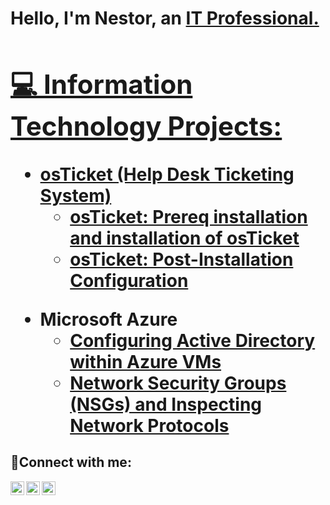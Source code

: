 <h1>Hello,  I'm Nestor, an <a href="https://www.linkedin.com/in/nestor-campos-b9907a286/">IT Professional.

<h2>💻 Information Technology Projects:</h2>

<ul><!--Start of Main list-->
      <li><b>osTicket (Help Desk Ticketing System)</b>
          <ul><!--Start of nested list-->
              <li><a href="https://github.com/ncampos01/Osticket-prereq-and-installation"> osTicket: Prereq installation and installation of osTicket </a>
              <li><a href="https://github.com/ncampos01/post-install-config"> osTicket: Post-Installation Configuration </a></li>
          </ul><!--End of nested list-->
      </li>
</ul><!--End of main list-->

- <b>Microsoft Azure</b>
  - [Configuring Active Directory within Azure VMs](https://github.com/ncampos01/Acticve-Directory-Deployment-in-Azure/tree/main)
  - [Network Security Groups (NSGs) and Inspecting Network Protocols](https://github.com/joshmadakorcc/azure-network-protocols)

<h2>🤳Connect with me:</h2>

[<img align="left" alt="Josh | Twitter" width="22px" src="https://cdn.jsdelivr.net/npm/simple-icons@v3/icons/twitter.svg" />][twitter]
[<img align="left" alt="Josh | LinkedIn" width="22px" src="https://cdn.jsdelivr.net/npm/simple-icons@v3/icons/linkedin.svg" />][linkedin]
[<img align="left" alt="Josh | Instagram" width="22px" src="https://cdn.jsdelivr.net/npm/simple-icons@v3/icons/instagram.svg" />][instagram]

[twitter]: https://twitter.com/Josh
[instagram]: https://www.instagram.com/Josh
[linkedin]: https://linkedin.com/in/Josh
